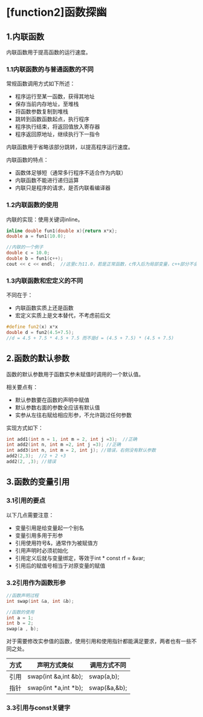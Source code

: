 # [function2]函数探幽

## 1.内联函数

内联函数用于提高函数的运行速度。

### 1.1内联函数的与普通函数的不同

常规函数调用方式如下所述：

* 程序运行至某一函数，获得其地址
* 保存当前内存地址，至堆栈
* 将函数参数复制到堆栈
* 跳转到函数函数起点，执行程序
* 程序执行结束，将返回值放入寄存器
* 程序返回原地址，继续执行下一指令

内联函数用于省略该部分跳转，以提高程序运行速度。

内联函数的特点：

* 函数体足够短（通常多行程序不适合作为内联）
* 内联函数不能进行递归运算
* 内联只是程序的请求，是否内联看编译器

### 1.2内联函数的使用

内联的实现：使用关键词inline。

```C++
inline double fun1(double x){return x*x};
double a = fun1(10.0);

//内联的一个例子
double c = 10.0;
double b = fun1(c++);
cout << c << endl;  //这里c为11.0，若是正常函数，c传入后为局部变量，c++部分不会影响定义的c的值，c还为10.0
```

### 1.3内联函数和宏定义的不同

不同在于：

* 内联函数实质上还是函数
* 宏定义实质上是文本替代，不考虑前后文

```C++
#define fun2(x) x*x
double d = fun2(4.5+7.5); 
//d = 4.5 + 7.5 * 4.5 + 7.5 而不是d = (4.5 + 7.5) * (4.5 + 7.5)
```

## 2.函数的默认参数

函数的默认参数用于函数实参未赋值时调用的一个默认值。

相关要点有：

* 默认参数要在函数的声明中赋值
* 默认参数右面的参数全应该有默认值
* 实参从左往右赋给相应形参，不允许跳过任何参数

实现方式如下：

```C++
int add1(int n = 1, int m = 2, int j =3);  //正确
int add2(int n, int m =2, int j =3); //正确
int add3(int n, int m = 2, int j); //错误，右侧没有默认参数
add2(2,3);  //2 + 2 +3
add2(2, ,3); //错误
```

## 3.函数的变量引用

### 3.1引用的要点

以下几点需要注意：

* 变量引用是给变量起一个别名
* 变量引用多用于形参
* 引用使用符号&，通常作为被赋值方
* 引用声明时必须初始化
* 引用定义后就与变量绑定，等效于int * const rf = &var;
* 引用后的赋值号相当于对原变量的赋值

### 3.2引用作为函数形参

```C++
//函数声明过程
int swap(int &a, int &b);

//函数的使用
int a = 1;
int b = 2;
swap(a , b);
```

对于需要修改实参值的函数，使用引用和使用指针都能满足要求，两者也有一些不同之处。

方式|声明方式类似|调用方式不同
----|----|----
引用|swap(int &a,int &b);|swap(a,b);
指针|swap(int *a,int *b);|swap(&a,&b);

### 3.3引用与const关键字
